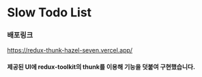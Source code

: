 # Slow Todo List
### 배포링크
https://redux-thunk-hazel-seven.vercel.app/
#### 제공된 UI에 redux-toolkit의 thunk를 이용해 기능을 덧붙여 구현했습니다.
